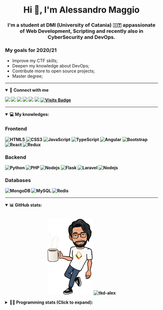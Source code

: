<h1 align="center">Hi 👋, I'm Alessandro Maggio</h1>
<h3 align="center">I'm a student at DMI (University of Catania) 🇮🇹 appassionate of Web Development, Scripting and recently also in CyberSecurity and DevOps.</h3>

### My goals for 2020/21
- Improve my CTF skills;
- Deepen my knowledge about DevOps;
- Contribute more to open source projects;
- Master degree;

____

<details open>
<summary>🤝 <b>Connect with me<b></summary>

<p align = "center">

[<img src="https://img.shields.io/badge/twitter-1DA1F2.svg?&style=for-the-badge&logo=twitter&logoColor=white" />](https://twitter.com/TkdAxel)
[<img src ="https://img.shields.io/badge/portfolio-web-%23.svg?&style=for-the-badge&logo=&logoColor=white%22">](https://alessandromaggio.it/)
[<img src ="https://img.shields.io/badge/Telegram-1ca0f1.svg?&style=for-the-badge&logo=Telegram&logoColor=white%22&link=https://t.me/TkdAlex">](https://t.me/TkdAlex/)
[<img src="https://img.shields.io/badge/gmail-c14438.svg?&style=for-the-badge&logo=Gmail&logoColor=white&link=mailto:alex.tkd.alex@gmail.com"/>](mailto:alex.tkd.alex@gmail.com)
[<img src="https://img.shields.io/badge/linkedin-0077B5.svg?&style=for-the-badge&logo=linkedin&logoColor=white" />](https://www.linkedin.com/in/aalessandromaggio/)
[<img src = "https://img.shields.io/badge/instagram-E4405F.svg?&style=for-the-badge&logo=instagram&logoColor=white">](https://www.instagram.com/tkd_alex/)
[![Visits Badge](https://badges.pufler.dev/visits/tkd-alex/tkd-alex?style=for-the-badge&color=blue)](https://github.com/tkd-alex/tkd-alex)

</p>

</details>

---

<details open>
<summary>💻 <b>My knowledges</b>: </summary>

### Frontend
![HTML5](https://img.shields.io/badge/-HTML5-E34F26.svg?style=for-the-badge&logo=html5&logoColor=ffffff)
![CSS3](https://img.shields.io/badge/-CSS3-1572B6.svg?style=for-the-badge&logo=css3)
![JavaScript](https://img.shields.io/badge/-JavaScript-282C34?style=for-the-badge&logo=javascript)
![TypeScript](https://img.shields.io/badge/-TypeScript-007ACC?style=for-the-badge&logo=typescript)
![Angular](https://img.shields.io/badge/-Angular-DD0031?style=for-the-badge&logo=angular)
![Bootstrap](https://img.shields.io/badge/-Bootstrap-563D7C.svg?style=for-the-badge&logo=bootstrap)
![React](https://img.shields.io/badge/-React-282C34.svg?style=for-the-badge&logo=react&logoColor=ffffff)
![Redux](https://img.shields.io/badge/-Redux-764ABC.svg?style=for-the-badge&logo=redux)

### Backend
![Python](https://img.shields.io/badge/-Python-3776AB.svg?style=for-the-badge&logo=Python&logoColor=ffffff)
![PHP](https://img.shields.io/badge/-PHP-777BB4.svg?style=for-the-badge&logo=PHP&logoColor=ffffff)
![Nodejs](https://img.shields.io/badge/-Bash-4EAA25.svg?style=for-the-badge&logo=gnu-bash&logoColor=ffffff)
![Flask](https://img.shields.io/badge/-Flask-282C34.svg?style=for-the-badge&logo=flask)
![Laravel](https://img.shields.io/badge/-Laravel-FF2D20.svg?style=for-the-badge&logo=laravel&logoColor=ffffff)
![Nodejs](https://img.shields.io/badge/-Nodejs-339933.svg?style=for-the-badge&logo=Node.js&logoColor=ffffff)

### Databases
![MongoDB](https://img.shields.io/badge/-MongoDB-47A248?style=for-the-badge&logo=mongodb&logoColor=ffffff)
![MySQL](https://img.shields.io/badge/-MySQL-4479A1?style=for-the-badge&logo=mysql&logoColor=ffffff)
![Redis](https://img.shields.io/badge/-Redis-DC382D?style=for-the-badge&logo=Redis&logoColor=ffffff)

</details>

---

<details open>
 <summary>📊 <b>GitHub stats</b>: </summary>

<br>

<p align = "center">
    <img src="https://raw.githubusercontent.com/Tkd-Alex/tkd-alex/master/images/321517cd-ff68-41a7-b0d1-e765680568a7-8b6448d9-c944-4146-b633-adbdd25cb471-v1.png" height="250" />
    <img src="https://github-readme-stats.vercel.app/api?username=tkd-alex&show_icons=true&count_private=true&hide_border=true&line_height=25" alt="tkd-alex">
</p>

</design>

<details>
 <summary>👨‍💻 <b>Programming stats (Click to expand)</b>: </summary>
 
<!--START_SECTION:waka-->
**I'm an Early 🐤** 

```text
🌞 Morning    443 commits    ██████░░░░░░░░░░░░░░░░░░░   25.17% 
🌆 Daytime    670 commits    █████████░░░░░░░░░░░░░░░░   38.07% 
🌃 Evening    606 commits    ████████░░░░░░░░░░░░░░░░░   34.43% 
🌙 Night      41 commits     ░░░░░░░░░░░░░░░░░░░░░░░░░   2.33%

```
📅 **I'm Most Productive on Wednesday** 

```text
Monday       314 commits    ████░░░░░░░░░░░░░░░░░░░░░   17.84% 
Tuesday      306 commits    ████░░░░░░░░░░░░░░░░░░░░░   17.39% 
Wednesday    338 commits    ████░░░░░░░░░░░░░░░░░░░░░   19.2% 
Thursday     269 commits    ███░░░░░░░░░░░░░░░░░░░░░░   15.28% 
Friday       243 commits    ███░░░░░░░░░░░░░░░░░░░░░░   13.81% 
Saturday     125 commits    █░░░░░░░░░░░░░░░░░░░░░░░░   7.1% 
Sunday       165 commits    ██░░░░░░░░░░░░░░░░░░░░░░░   9.38%

```


📊 **This Week I Spent My Time On** 

```text
⌚︎ Time Zone: Europe/Rome

💬 Programming Languages: 
Python                   19 hrs 48 mins      █████████████████░░░░░░░░   69.95% 
HTML                     3 hrs 3 mins        ██░░░░░░░░░░░░░░░░░░░░░░░   10.83% 
JSON                     1 hr 16 mins        █░░░░░░░░░░░░░░░░░░░░░░░░   4.48% 
Markdown                 55 mins             ░░░░░░░░░░░░░░░░░░░░░░░░░   3.24% 
TypeScript               33 mins             ░░░░░░░░░░░░░░░░░░░░░░░░░   1.98%

🔥 Editors: 
VS Code                  21 hrs 56 mins      ███████████████████░░░░░░   77.47% 
Sublime Text             6 hrs 6 mins        █████░░░░░░░░░░░░░░░░░░░░   21.55% 
Chrome                   16 mins             ░░░░░░░░░░░░░░░░░░░░░░░░░   0.98%

🐱‍💻 Projects: 
awsuite                  6 hrs 33 mins       █████░░░░░░░░░░░░░░░░░░░░   23.15% 
OPS-OnlinePlannerService 6 hrs 9 mins        █████░░░░░░░░░░░░░░░░░░░░   21.72% 
Unknown Project          3 hrs 40 mins       ███░░░░░░░░░░░░░░░░░░░░░░   12.97% 
IG-AutoChallenge-Solver  3 hrs 7 mins        ██░░░░░░░░░░░░░░░░░░░░░░░   11.04% 
mitmproxy-wsus           3 hrs 3 mins        ██░░░░░░░░░░░░░░░░░░░░░░░   10.78%

💻 Operating System: 
Linux                    28 hrs 19 mins      █████████████████████████   100.0%

```

**I Mostly Code in Python** 

```text
Python                   25 repos            ██████████░░░░░░░░░░░░░░░   39.68% 
JavaScript               10 repos            ████░░░░░░░░░░░░░░░░░░░░░   15.87% 
PHP                      5 repos             ██░░░░░░░░░░░░░░░░░░░░░░░   7.94% 
CSS                      5 repos             ██░░░░░░░░░░░░░░░░░░░░░░░   7.94% 
HTML                     4 repos             █░░░░░░░░░░░░░░░░░░░░░░░░   6.35%

```



<!--END_SECTION:waka-->

</details>
